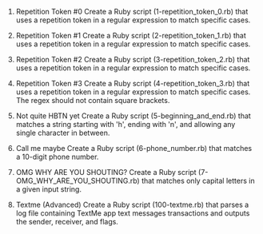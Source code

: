 1. Repetition Token #0
Create a Ruby script (1-repetition_token_0.rb) that uses a repetition token in a regular expression to match specific cases.

2. Repetition Token #1
Create a Ruby script (2-repetition_token_1.rb) that uses a repetition token in a regular expression to match specific cases.

3. Repetition Token #2
Create a Ruby script (3-repetition_token_2.rb) that uses a repetition token in a regular expression to match specific cases.

4. Repetition Token #3
Create a Ruby script (4-repetition_token_3.rb) that uses a repetition token in a regular expression to match specific cases. The regex should not contain square brackets.

5. Not quite HBTN yet
Create a Ruby script (5-beginning_and_end.rb) that matches a string starting with 'h', ending with 'n', and allowing any single character in between.

6. Call me maybe
Create a Ruby script (6-phone_number.rb) that matches a 10-digit phone number.

7. OMG WHY ARE YOU SHOUTING?
Create a Ruby script (7-OMG_WHY_ARE_YOU_SHOUTING.rb) that matches only capital letters in a given input string.

8. Textme (Advanced)
Create a Ruby script (100-textme.rb) that parses a log file containing TextMe app text messages transactions and outputs the sender, receiver, and flags.


